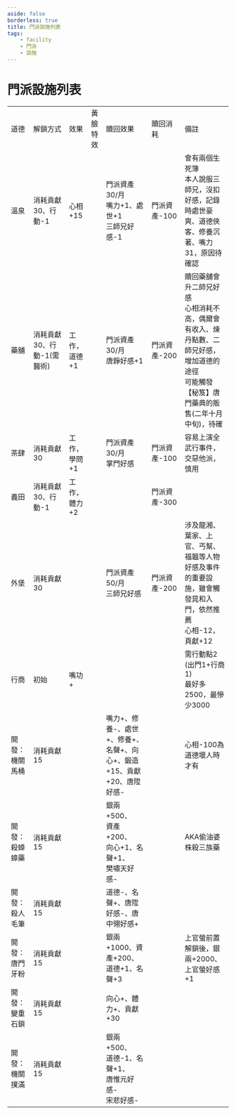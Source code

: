 ```yaml
---
aside: false
borderless: true
title: 門派設施列表
tags:
    - facility
    - 門派
    - 設施
---
```


# 門派設施列表

<table>
    <tr>
        <td>道德</td>
        <td>解鎖方式</td>
        <td>效果</td>
        <td>黃臉特效</td>
        <td>贖回效果</td>
        <td>贖回消耗</td>
        <td>備註</td>
    </tr>
    <tr>
        <td>溫泉</td>
        <td>消耗貢獻30、行動-1</td>
        <td>心相+15</td>
        <td></td>
        <td>門派資產30/月<br>嘴力+1、處世+1<br>三師兄好感-1</td>
        <td>門派資產-100</td>
        <td>會有兩個生死簿<br>本人說服三師兄，沒扣好感，記錄時處世豪爽、道德俠客、修養沉著、嘴力31，原因待確認</td>
    </tr>
    <tr>
        <td>藥舖</td>
        <td>消耗貢獻30、行動-1(需醫術)</td>
        <td>工作，道德+1</td>
        <td></td>
        <td>門派資產30/月<br>唐錚好感+1</td>
        <td>門派資產-200</td>
        <td>贖回藥舖會升二師兄好感<br>心相消耗不高，偶爾會有收入、煉丹點數、二師兄好感，增加道德的途徑<br>可能觸發【秘笈】唐門藥典的販售(二年十月中旬)，待確</td>
    </tr>
    <tr>
        <td>茶肆</td>
        <td>消耗貢獻30</td>
        <td>工作，學問+1</td>
        <td></td>
        <td>門派資產30/月<br>掌門好感</td>
        <td>門派資產-100</td>
        <td>容易上演全武行事件，交惡他派，慎用</td>
    </tr>
    <tr>
        <td>義田</td>
        <td>消耗貢獻30、行動-1</td>
        <td>工作，體力+2</td>
        <td></td>
        <td></td>
        <td>門派資產-300</td>
        <td></td>
    </tr>
    <tr>
        <td>外堡</td>
        <td>消耗貢獻30</td>
        <td></td>
        <td></td>
        <td>門派資產50/月<br>三師兄好感</td>
        <td>門派資產-200</td>
        <td>涉及龍湘、葉家、上官、丐幫、福韞等人物好感及事件的重要設施，雖會觸發晁和入門，依然推薦<br>心相-12，頁獻+12</td>
    </tr>
    <tr>
        <td>行商</td>
        <td>初始</td>
        <td>嘴功+</td>
        <td></td>
        <td></td>
        <td></td>
        <td>需行動點2 (出門1+行商1)<br>最好多2500，最慘少3000</td>
    </tr>
    <tr>
        <td>開發：機關馬桶</td>
        <td>消耗貢獻15</td>
        <td></td>
        <td></td>
        <td>嘴力+、修養-、處世+、修養+、名聲+、向心+、鍛造+15、貢獻+20、唐陞好感-</td>
        <td></td>
        <td>心相-100為道德壞人時才有<br></td>
    </tr>
    <tr>
        <td>開發：殺蟑蟑藥</td>
        <td>消耗貢獻15</td>
        <td></td>
        <td></td>
        <td>銀兩+500、<br>資產+200、<br>向心+1、名聲+1、<br>樊嘯天好感-</td>
        <td></td>
        <td>AKA偷油婆株殺三族藥</td>
    </tr>
    <tr>
        <td>開發：殺人毛筆</td>
        <td>消耗貢獻15</td>
        <td></td>
        <td></td>
        <td>道德-、名聲+、唐陞好感-、唐中翎好感+</td>
        <td></td>
        <td></td>
    </tr>
    <tr>
        <td>開發：唐門牙粉</td>
        <td>消耗貢獻15</td>
        <td></td>
        <td></td>
        <td>銀兩+1000、資產+200、道德+1、名聲+3</td>
        <td></td>
        <td>上官螢前置解鎖後，銀兩+2000、上官螢好感+1</td>
    </tr>
    <tr>
        <td>開發：變重石鎖</td>
        <td>消耗貢獻15</td>
        <td></td>
        <td></td>
        <td>向心+、體力+、貢獻+30</td>
        <td></td>
        <td></td>
    </tr>
    <tr>
        <td>開發：機關撲滿</td>
        <td>消耗貢獻15</td>
        <td></td>
        <td></td>
        <td>銀兩+500、<br>道德-1、名聲+1、<br>唐惟元好感-<br>宋悲好感-</td>
        <td></td>
        <td></td>
    </tr>
</table>
